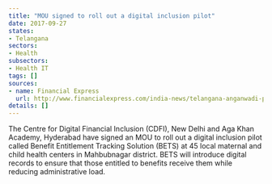 ```yaml
---
title: "MOU signed to roll out a digital inclusion pilot"
date: 2017-09-27
states:
- Telangana
sectors:
- Health
subsectors:
- Health IT
tags: []
sources:
- name: Financial Express
  url: http://www.financialexpress.com/india-news/telangana-anganwadi-programme-bets-on-digital-inclusion/863830/
details: []
---
```


The Centre for Digital Financial Inclusion (CDFI), New Delhi and Aga Khan Academy, Hyderabad have signed an MOU to roll out a digital inclusion pilot called Benefit Entitlement Tracking Solution (BETS) at 45 local maternal and child health centers in Mahbubnagar district. BETS will introduce digital records to ensure that those entitled to benefits receive them while reducing administrative load.
